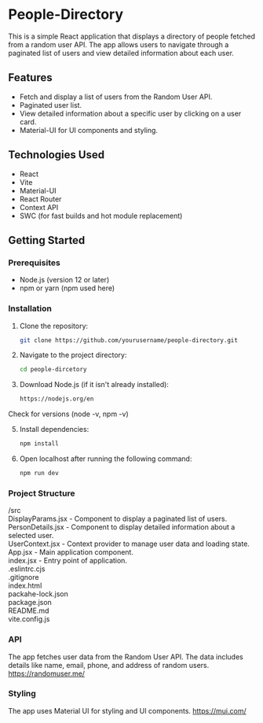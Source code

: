 # People-Directory


This is a simple React application that displays a directory of people fetched from a random user API. The app allows users to navigate through a paginated list of users and view detailed information about each user.

## Features

- Fetch and display a list of users from the Random User API.
- Paginated user list.
- View detailed information about a specific user by clicking on a user card.
- Material-UI for UI components and styling.

## Technologies Used

- React
- Vite
- Material-UI
- React Router
- Context API
- SWC (for fast builds and hot module replacement)

## Getting Started

### Prerequisites

- Node.js (version 12 or later)
- npm or yarn (npm used here)

### Installation

1. Clone the repository:

   ```sh
   git clone https://github.com/yourusername/people-directory.git

2. Navigate to the project directory:

   ```sh
   cd people-dircetory

4. Download Node.js (if it isn't already installed):

   ```sh
   https://nodejs.org/en

Check for versions (node -v, npm -v)

5. Install dependencies:

   ```sh
   npm install

8. Open localhost after running the following command: 

   ```sh
   npm run dev   

### Project Structure

/src  <br/>
  DisplayParams.jsx - Component to display a paginated list of users. <br/>
  PersonDetails.jsx - Component to display detailed information about a selected user. <br/>
  UserContext.jsx   - Context provider to manage user data and loading state. <br/>
  App.jsx           - Main application component. <br/>
  index.jsx         - Entry point of application. <br/>
.eslintrc.cjs <br/>
.gitignore <br/>
index.html <br/>
packahe-lock.json <br/>
package.json <br/>
README.md <br/>
vite.config.js <br/>

### API

The app fetches user data from the Random User API. The data includes details like name, email, phone, and address of random users.
https://randomuser.me/

### Styling

The app uses Material UI for styling and UI components. 
https://mui.com/


    
